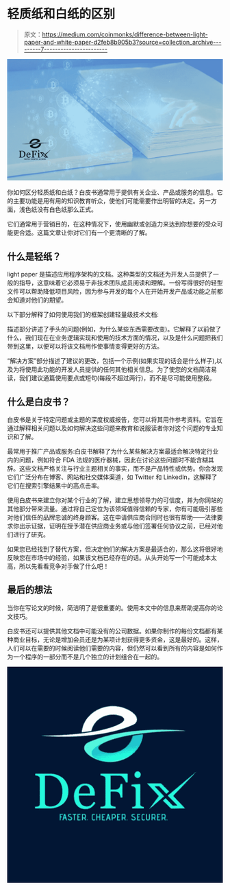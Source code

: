 # 轻质纸和白纸的区别

> 原文：<https://medium.com/coinmonks/difference-between-light-paper-and-white-paper-d2feb8b905b3?source=collection_archive---------7----------------------->

![](img/ecdc2dd398b5ae3e259b5e1f17acc7f9.png)

你如何区分轻质纸和白纸？白皮书通常用于提供有关企业、产品或服务的信息。它的主要功能是用有用的知识教育听众，使他们可能需要作出明智的决定。另一方面，浅色纸没有白色纸那么正式。

它们通常用于营销目的，在这种情况下，使用幽默或创造力来达到你想要的受众可能更合适。这篇文章让你对它们有一个更清晰的了解。

## 什么是轻纸？

light paper 是描述应用程序架构的文档。这种类型的文档还为开发人员提供了一般的指导，这意味着它必须易于非技术团队成员阅读和理解。一份写得很好的轻型文件可以帮助降低项目风险，因为参与开发的每个人在开始开发产品或功能之前都会知道对他们的期望。

以下部分解释了如何使用我们的框架创建轻量级技术文档:

描述部分讲述了手头的问题(例如，为什么某些东西需要改变)。它解释了以前做了什么，我们现在在业务逻辑实现和使用的技术方面的情况，以及是什么问题把我们带到这里，以便可以将该文档用作使事情变得更好的方法。

“解决方案”部分描述了建议的更改，包括一个示例(如果实现的话会是什么样子),以及为将使用此功能的开发人员提供的任何其他相关信息。为了使您的文档简洁易读，我们建议通篇使用要点或短句(每段不超过两行)，而不是尽可能使用整段。

## 什么是白皮书？

白皮书是关于特定问题或主题的深度权威报告，您可以将其用作参考资料。它旨在通过解释相关问题以及如何解决这些问题来教育和说服读者你对这个问题的专业知识和了解。

最常用于推广产品或服务:白皮书解释了为什么某些解决方案最适合解决特定行业内的问题，例如符合 FDA 法规的医疗器械，因此在讨论这些问题时不能含糊其辞。这些文档严格关注与行业主题相关的事实，而不是产品特性或优势。你会发现它们广泛分布在博客、网站和社交媒体渠道，如 Twitter 和 LinkedIn，这解释了它们在搜索引擎结果中的高点击率。

使用白皮书来建立你对某个行业的了解，建立思想领导力的可信度，并为你网站的其他部分带来流量。通过将自己定位为该领域值得信赖的专家，你有可能吸引那些对他们信任的品牌忠诚的终身顾客。这在申请供应商合同时也很有帮助——法律要求你出示证据，证明在授予潜在供应商业务或与他们签署任何协议之前，已经对他们进行了研究。

如果您已经找到了替代方案，但决定他们的解决方案是最适合的，那么这将很好地反映您在市场中的经验，如果该文档已经存在的话。从头开始写一个可能成本太高，所以先看看竞争对手做了什么吧！

## 最后的想法

当你在写论文的时候，简洁明了是很重要的。使用本文中的信息来帮助提高你的论文技巧。

白皮书还可以提供其他文档中可能没有的公司数据。如果你制作的每份文档都有某种商业目标，无论是增加会员还是为某项计划获得更多资金，这是最好的。这样，人们可以在需要的时候阅读他们需要的内容，但仍然可以看到所有的内容是如何作为一个程序的一部分而不是几个独立的计划组合在一起的。

![](img/36bd56abb4dc17c2d05b636d865c0faa.png)